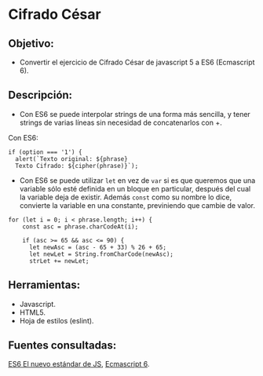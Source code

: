 # Cifrado César

## Objetivo:

+ Convertir el ejercicio de Cifrado César de javascript 5 a ES6 (Ecmascript 6).

## Descripción:

+ Con ES6  se puede interpolar strings de una forma más sencilla, y tener strings de varias líneas sin necesidad de concatenarlos con +.

Con ES6:
~~~
if (option === '1') {
  alert(`Texto original: ${phrase}
  Texto Cifrado: ${cipher(phrase)}`);
~~~

+ Con ES6 se puede utilizar `let` en vez de `var` si es que queremos que una variable sólo esté definida en un bloque en particular, después del cual la variable deja de existir. Además `const` como su nombre lo dice, convierte la variable en una constante, previniendo que cambie de valor.

~~~
for (let i = 0; i < phrase.length; i++) {
    const asc = phrase.charCodeAt(i);               
    
    if (asc >= 65 && asc <= 90) {
      let newAsc = (asc - 65 + 33) % 26 + 65;        
      let newLet = String.fromCharCode(newAsc);
      strLet += newLet;   
~~~

## Herramientas:

+ Javascript.
+ HTML5.
+ Hoja de estilos (eslint).

## Fuentes consultadas:

[ES6 El nuevo estándar de JS][1], [Ecmascript 6][2].

 [1]: https://carlosazaustre.es/ecmascript-6-el-nuevo-estandar-de-javascript/
 [2]: http://es6-features.org/#StringInterpolation
